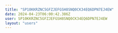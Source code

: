 ```yaml
---
title: "SP10KKRZNC5GFZJEFGSH8SNQ0CK34EQ6DPN7EJ4EW"
date: 2024-04-23T06:00:42.386Z
user: SP10KKRZNC5GFZJEFGSH8SNQ0CK34EQ6DPN7EJ4EW
layout: "users"
---
```

    